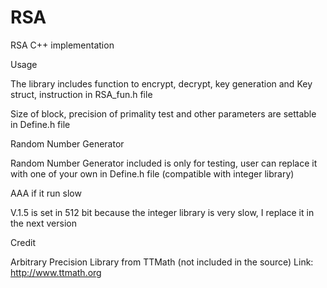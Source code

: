 # RSA
RSA C++ implementation

Usage

The library includes function to encrypt, decrypt, key generation and Key struct, instruction in RSA_fun.h file

Size of block, precision of primality test and other parameters are settable in Define.h file

Random Number Generator

Random Number Generator included is only for testing, user can replace it with one of your own in Define.h file
(compatible with integer library)

AAA if it run slow

V.1.5 is set in 512 bit because the integer library is very slow, I replace it in the next version


Credit

Arbitrary Precision Library from TTMath (not included in the source) Link: http://www.ttmath.org

